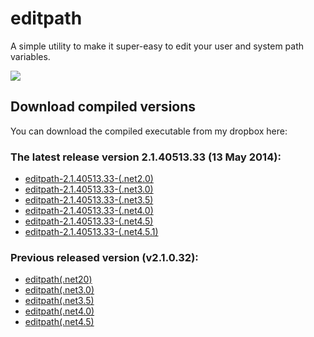 editpath
========

A simple utility to make it super-easy to edit your user and system path variables.

<img src="https://dl.dropboxusercontent.com/u/123747/downloads/editpath.png" border="0" />

## Download compiled versions

You can download the compiled executable from my dropbox here:

### The latest release version 2.1.40513.33 (13 May 2014):

* [editpath-2.1.40513.33-(.net2.0)][6]
* [editpath-2.1.40513.33-(.net3.0)][7]
* [editpath-2.1.40513.33-(.net3.5)][8]
* [editpath-2.1.40513.33-(.net4.0)][9]
* [editpath-2.1.40513.33-(.net4.5)][10]
* [editpath-2.1.40513.33-(.net4.5.1)][11]

### Previous released version (v2.1.0.32):

* [editpath(.net20)][1]
* [editpath(.net3.0)][2]
* [editpath(.net3.5)][3]
* [editpath(.net4.0)][4]
* [editpath(.net4.5)][5]



[1]: http://kodybrown.com/url/1        "editpath(.net2.0)"
[2]: http://kodybrown.com/url/2        "editpath(.net3.0)"
[3]: http://kodybrown.com/url/3        "editpath(.net3.5)"
[4]: http://kodybrown.com/url/4        "editpath(.net4.0)"
[5]: http://kodybrown.com/url/5        "editpath(.net4.5)"
[6]: http://kodybrown.com/url/2k       "editpath-2.1.40513.33-(.net2.0)"
[7]: http://kodybrown.com/url/2l       "editpath-2.1.40513.33-(.net3.0)"
[8]: http://kodybrown.com/url/2m       "editpath-2.1.40513.33-(.net3.5)"
[9]: http://kodybrown.com/url/2n       "editpath-2.1.40513.33-(.net4.0)"
[10]: http://kodybrown.com/url/2o      "editpath-2.1.40513.33-(.net4.5)"
[11]: http://kodybrown.com/url/2p      "editpath-2.1.40513.33-(.net4.5.1)"
